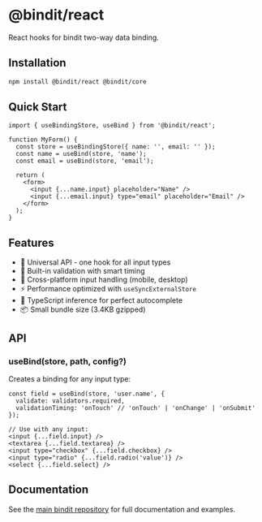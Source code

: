 # @bindit/react

React hooks for bindit two-way data binding.

## Installation

```bash
npm install @bindit/react @bindit/core
```

## Quick Start

```tsx
import { useBindingStore, useBind } from '@bindit/react';

function MyForm() {
  const store = useBindingStore({ name: '', email: '' });
  const name = useBind(store, 'name');
  const email = useBind(store, 'email');

  return (
    <form>
      <input {...name.input} placeholder="Name" />
      <input {...email.input} type="email" placeholder="Email" />
    </form>
  );
}
```

## Features

- 🎯 Universal API - one hook for all input types
- 🔧 Built-in validation with smart timing
- 📱 Cross-platform input handling (mobile, desktop)
- ⚡ Performance optimized with `useSyncExternalStore`
- 🎨 TypeScript inference for perfect autocomplete
- 📦 Small bundle size (3.4KB gzipped)

## API

### useBind(store, path, config?)

Creates a binding for any input type:

```tsx
const field = useBind(store, 'user.name', {
  validate: validators.required,
  validationTiming: 'onTouch' // 'onTouch' | 'onChange' | 'onSubmit'
});

// Use with any input:
<input {...field.input} />
<textarea {...field.textarea} />
<input type="checkbox" {...field.checkbox} />
<input type="radio" {...field.radio('value')} />
<select {...field.select} />
```

## Documentation

See the [main bindit repository](https://github.com/M4T1SS3/bindit) for full documentation and examples.
